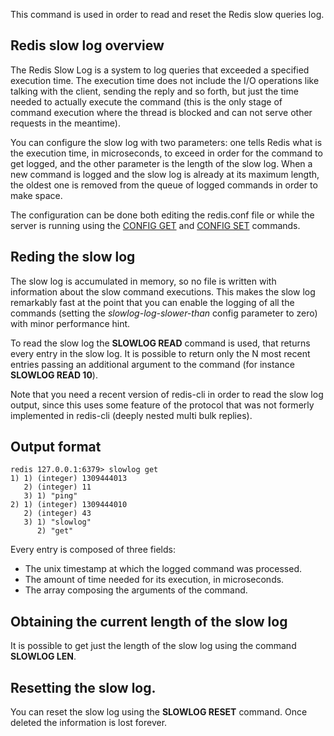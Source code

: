 This command is used in order to read and reset the Redis slow queries log.

## Redis slow log overview

The Redis Slow Log is a system to log queries that exceeded a specified
execution time. The execution time does not include the I/O operations
like talking with the client, sending the reply and so forth,
but just the time needed to actually execute the command (this is the only
stage of command execution where the thread is blocked and can not serve
other requests in the meantime).

You can configure the slow log with two parameters: one tells Redis
what is the execution time, in microseconds, to exceed in order for the
command to get logged, and the other parameter is the length of the
slow log. When a new command is logged and the slow log is already at its
maximum length, the oldest one is removed from the queue of logged commands
in order to make space.

The configuration can be done both editing the redis.conf file or 
while the server is running using
the [CONFIG GET](/commands/config-get) and [CONFIG SET](/commands/config-set)
commands.

## Reding the slow log

The slow log is accumulated in memory, so no file is written with information
about the slow command executions. This makes the slow log remarkably fast
at the point that you can enable the logging of all the commands (setting the
*slowlog-log-slower-than* config parameter to zero) with minor performance
hint.

To read the slow log the **SLOWLOG READ** command is used, that returns every
entry in the slow log. It is possible to return only the N most recent entries
passing an additional argument to the command (for instance **SLOWLOG READ 10**).

Note that you need a recent version of redis-cli in order to read the slow
log output, since this uses some feature of the protocol that was not
formerly implemented in redis-cli (deeply nested multi bulk replies).

## Output format

    redis 127.0.0.1:6379> slowlog get
    1) 1) (integer) 1309444013
       2) (integer) 11
       3) 1) "ping"
    2) 1) (integer) 1309444010
       2) (integer) 43
       3) 1) "slowlog"
          2) "get"

Every entry is composed of three fields:
* The unix timestamp at which the logged command was processed.
* The amount of time needed for its execution, in microseconds.
* The array composing the arguments of the command.

## Obtaining the current length of the slow log

It is possible to get just the length of the slow log using the command **SLOWLOG LEN**.

## Resetting the slow log.

You can reset the slow log using the **SLOWLOG RESET** command.
Once deleted the information is lost forever.
